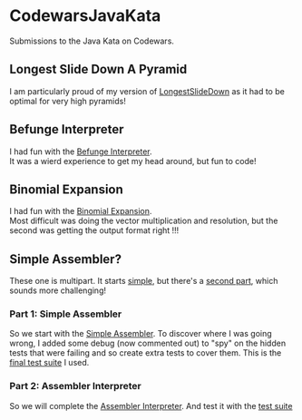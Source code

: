 # CodewarsJavaKata
Submissions to the Java Kata on Codewars.

## Longest Slide Down A Pyramid
I am particularly proud of my version of [LongestSlideDown](/src/main/java/LongestSlideDown.java)
as it had to be optimal for very high pyramids!

## Befunge Interpreter
I had fun with the [Befunge Interpreter](/src/main/java/BefungeInterpreter.java).  
It was a wierd experience to get my head around, but fun to code!

## Binomial Expansion
I had fun with the [Binomial Expansion](/src/main/java/KataSolution.java).  
Most difficult was doing the vector multiplication and resolution, 
but the second was getting the output format right !!! 

## Simple Assembler?
These one is multipart.  It starts [simple](https://www.codewars.com/kata/simple-assembler-interpreter/),
but there's a [second part](https://www.codewars.com/kata/assembler-interpreter-part-ii/),
which sounds more challenging!

### Part 1: Simple Assembler
So we start with the [Simple Assembler](/src/main/java/SimpleAssembler.java).
To discover where I was going wrong, I added some debug (now commented out)
to "spy" on the hidden tests that were failing and so create extra tests
to cover them.  This is the [final test suite](/src/test/java/SimpleAssemblerTest.java) I used.

### Part 2: Assembler Interpreter
So we will complete the [Assembler Interpreter](/src/main/java/AssemblerInterpreter.java).
And test it with the [test suite](/src/test/java/AssemblerInterpreterTest.java)
